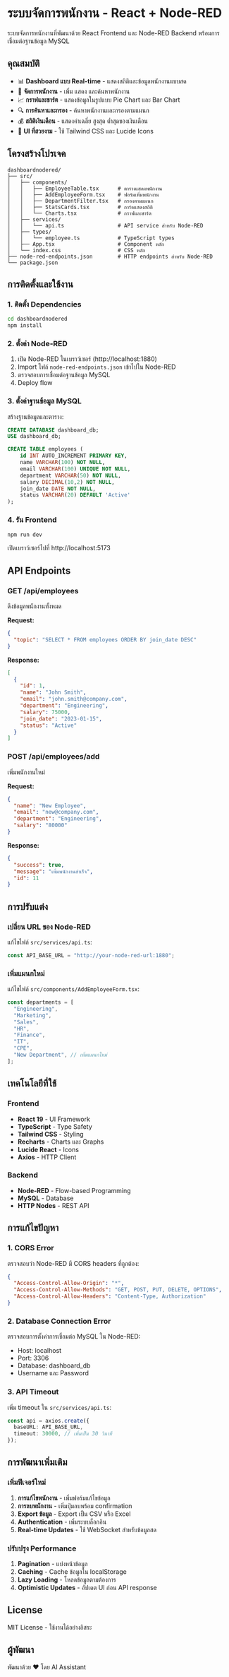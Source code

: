 # ระบบจัดการพนักงาน - React + Node-RED

ระบบจัดการพนักงานที่พัฒนาด้วย React Frontend และ Node-RED Backend พร้อมการเชื่อมต่อฐานข้อมูล MySQL

## คุณสมบัติ

- 📊 **Dashboard แบบ Real-time** - แสดงสถิติและข้อมูลพนักงานแบบสด
- 👥 **จัดการพนักงาน** - เพิ่ม แสดง และค้นหาพนักงาน
- 📈 **กราฟและชาร์ต** - แสดงข้อมูลในรูปแบบ Pie Chart และ Bar Chart
- 🔍 **การค้นหาและกรอง** - ค้นหาพนักงานและกรองตามแผนก
- 💰 **สถิติเงินเดือน** - แสดงค่าเฉลี่ย สูงสุด ต่ำสุดของเงินเดือน
- 🎨 **UI ที่สวยงาม** - ใช้ Tailwind CSS และ Lucide Icons

## โครงสร้างโปรเจค

```
dashboardnodered/
├── src/
│   ├── components/
│   │   ├── EmployeeTable.tsx      # ตารางแสดงพนักงาน
│   │   ├── AddEmployeeForm.tsx    # ฟอร์มเพิ่มพนักงาน
│   │   ├── DepartmentFilter.tsx   # กรองตามแผนก
│   │   ├── StatsCards.tsx         # การ์ดแสดงสถิติ
│   │   └── Charts.tsx             # กราฟและชาร์ต
│   ├── services/
│   │   └── api.ts                 # API service สำหรับ Node-RED
│   ├── types/
│   │   └── employee.ts            # TypeScript types
│   ├── App.tsx                    # Component หลัก
│   └── index.css                  # CSS หลัก
├── node-red-endpoints.json        # HTTP endpoints สำหรับ Node-RED
└── package.json
```

## การติดตั้งและใช้งาน

### 1. ติดตั้ง Dependencies

```bash
cd dashboardnodered
npm install
```

### 2. ตั้งค่า Node-RED

1. เปิด Node-RED ในเบราว์เซอร์ (http://localhost:1880)
2. Import ไฟล์ `node-red-endpoints.json` เข้าไปใน Node-RED
3. ตรวจสอบการเชื่อมต่อฐานข้อมูล MySQL
4. Deploy flow

### 3. ตั้งค่าฐานข้อมูล MySQL

สร้างฐานข้อมูลและตาราง:

```sql
CREATE DATABASE dashboard_db;
USE dashboard_db;

CREATE TABLE employees (
    id INT AUTO_INCREMENT PRIMARY KEY,
    name VARCHAR(100) NOT NULL,
    email VARCHAR(100) UNIQUE NOT NULL,
    department VARCHAR(50) NOT NULL,
    salary DECIMAL(10,2) NOT NULL,
    join_date DATE NOT NULL,
    status VARCHAR(20) DEFAULT 'Active'
);
```

### 4. รัน Frontend

```bash
npm run dev
```

เปิดเบราว์เซอร์ไปที่ http://localhost:5173

## API Endpoints

### GET /api/employees

ดึงข้อมูลพนักงานทั้งหมด

**Request:**

```json
{
  "topic": "SELECT * FROM employees ORDER BY join_date DESC"
}
```

**Response:**

```json
[
  {
    "id": 1,
    "name": "John Smith",
    "email": "john.smith@company.com",
    "department": "Engineering",
    "salary": 75000,
    "join_date": "2023-01-15",
    "status": "Active"
  }
]
```

### POST /api/employees/add

เพิ่มพนักงานใหม่

**Request:**

```json
{
  "name": "New Employee",
  "email": "new@company.com",
  "department": "Engineering",
  "salary": "80000"
}
```

**Response:**

```json
{
  "success": true,
  "message": "เพิ่มพนักงานสำเร็จ",
  "id": 11
}
```

## การปรับแต่ง

### เปลี่ยน URL ของ Node-RED

แก้ไขไฟล์ `src/services/api.ts`:

```typescript
const API_BASE_URL = "http://your-node-red-url:1880";
```

### เพิ่มแผนกใหม่

แก้ไขไฟล์ `src/components/AddEmployeeForm.tsx`:

```typescript
const departments = [
  "Engineering",
  "Marketing",
  "Sales",
  "HR",
  "Finance",
  "IT",
  "CPE",
  "New Department", // เพิ่มแผนกใหม่
];
```

## เทคโนโลยีที่ใช้

### Frontend

- **React 19** - UI Framework
- **TypeScript** - Type Safety
- **Tailwind CSS** - Styling
- **Recharts** - Charts และ Graphs
- **Lucide React** - Icons
- **Axios** - HTTP Client

### Backend

- **Node-RED** - Flow-based Programming
- **MySQL** - Database
- **HTTP Nodes** - REST API

## การแก้ไขปัญหา

### 1. CORS Error

ตรวจสอบว่า Node-RED มี CORS headers ที่ถูกต้อง:

```json
{
  "Access-Control-Allow-Origin": "*",
  "Access-Control-Allow-Methods": "GET, POST, PUT, DELETE, OPTIONS",
  "Access-Control-Allow-Headers": "Content-Type, Authorization"
}
```

### 2. Database Connection Error

ตรวจสอบการตั้งค่าการเชื่อมต่อ MySQL ใน Node-RED:

- Host: localhost
- Port: 3306
- Database: dashboard_db
- Username และ Password

### 3. API Timeout

เพิ่ม timeout ใน `src/services/api.ts`:

```typescript
const api = axios.create({
  baseURL: API_BASE_URL,
  timeout: 30000, // เพิ่มเป็น 30 วินาที
});
```

## การพัฒนาเพิ่มเติม

### เพิ่มฟีเจอร์ใหม่

1. **การแก้ไขพนักงาน** - เพิ่มฟอร์มแก้ไขข้อมูล
2. **การลบพนักงาน** - เพิ่มปุ่มลบพร้อม confirmation
3. **Export ข้อมูล** - Export เป็น CSV หรือ Excel
4. **Authentication** - เพิ่มระบบล็อกอิน
5. **Real-time Updates** - ใช้ WebSocket สำหรับข้อมูลสด

### ปรับปรุง Performance

1. **Pagination** - แบ่งหน้าข้อมูล
2. **Caching** - Cache ข้อมูลใน localStorage
3. **Lazy Loading** - โหลดข้อมูลตามต้องการ
4. **Optimistic Updates** - อัปเดต UI ก่อน API response

## License

MIT License - ใช้งานได้อย่างอิสระ

## ผู้พัฒนา

พัฒนาด้วย ❤️ โดย AI Assistant
